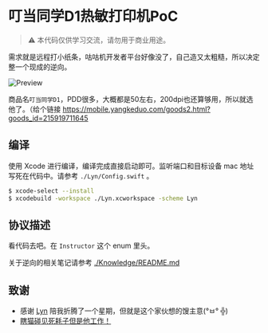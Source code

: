 # 叮当同学D1热敏打印机PoC

> ⚠️ 本代码仅供学习交流，请勿用于商业用途。

需求就是远程打小纸条，咕咕机开发者平台好像没了，自己造又太粗糙，所以决定整一个现成的逆向。

![Preview](./Knowledge/Resources/Preview.png)

商品名`叮当同学D1`，PDD很多，大概都是50左右，200dpi也还算够用，所以就选他了。（给个链接 https://mobile.yangkeduo.com/goods2.html?goods_id=215919711645

## 编译

使用 Xcode 进行编译，编译完成直接启动即可。监听端口和目标设备 mac 地址写死在代码中。请参考 `./Lyn/Config.swift` 。

```bash
$ xcode-select --install
$ xcodebuild -workspace ./Lyn.xcworkspace -scheme Lyn
```

## 协议描述

看代码去吧。在 `Instructor` 这个 enum 里头。

关于逆向的相关笔记请参考 [./Knowledge/README.md](./Knowledge/README.md)

## 致谢

- 感谢 [Lyn](https://github.com/LynMoe) 陪我折腾了一个星期，但就是这个家伙想的馊主意(°ㅂ° ╬)
- [瞎猫碰见死耗子但是他工作！](https://github.com/LynMoe/DingdangD1-poc)


